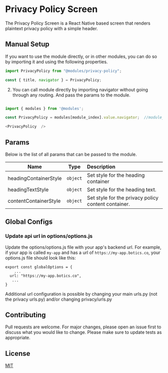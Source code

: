 # Privacy Policy Screen

The Privacy Policy Screen is a React Native based screen that renders plaintext privacy policy with a simple header.

## Manual Setup

If you want to use the module directly, or in other modules, you can do so by importing it and using the following properties.

```javascript
import PrivacyPolicy from "@modules/privacy-policy";

const { title, navigator } = PrivacyPolicy;
```

2. You can call module directly by importing navigator without going through any routing. And pass the params to the module.

```javascript

import { modules } from '@modules';

const PrivacyPolicy = modules[module_index].value.navigator;  //module_index : position of the module in modules folder

<PrivacyPolicy  />

```

## Params

Below is the list of all params that can be passed to the module.

| Name                  | Type       | Description                                                    |
| --------------------- |:----------:|:---------------------------------------------------------------|
| headingContainerStyle | `object`   | Set style for the heading container|
| headingTextStyle       | `object` |  Set style for the heading text.             |
| contentContainerStyle | `object`   | Set style for the privacy policy content container.                 |


## Global Configs
### Update api url in options/options.js

Update the options/options.js file with your app's backend url. For example, if your app is called `my-app` and has a url of `https://my-app.botics.co`, your options.js file should look like this: 

```
export const globalOptions = {
    ...
  url: "https://my-app.botics.co",
   ...
}
```

Additional url configuration is possible by changing your main urls.py (not the privacy urls.py) and/or changing privacy/urls.py

## Contributing

Pull requests are welcome. For major changes, please open an issue first to discuss what you would like to change.
Please make sure to update tests as appropriate.

## License

[MIT](https://choosealicense.com/licenses/mit/)
